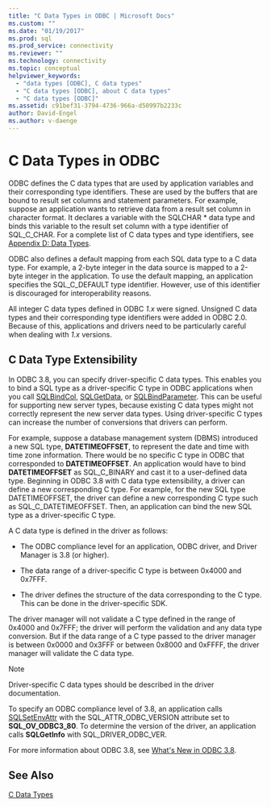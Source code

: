 ```yaml
---
title: "C Data Types in ODBC | Microsoft Docs"
ms.custom: ""
ms.date: "01/19/2017"
ms.prod: sql
ms.prod_service: connectivity
ms.reviewer: ""
ms.technology: connectivity
ms.topic: conceptual
helpviewer_keywords: 
  - "data types [ODBC], C data types"
  - "C data types [ODBC], about C data types"
  - "C data types [ODBC]"
ms.assetid: c91bef31-3794-4736-966a-d50997b2233c
author: David-Engel
ms.author: v-daenge
---
```

# C Data Types in ODBC
ODBC defines the C data types that are used by application variables and their corresponding type identifiers. These are used by the buffers that are bound to result set columns and statement parameters. For example, suppose an application wants to retrieve data from a result set column in character format. It declares a variable with the SQLCHAR * data type and binds this variable to the result set column with a type identifier of SQL_C_CHAR. For a complete list of C data types and type identifiers, see [Appendix D: Data Types](../../../odbc/reference/appendixes/appendix-d-data-types.md).  
  
 ODBC also defines a default mapping from each SQL data type to a C data type. For example, a 2-byte integer in the data source is mapped to a 2-byte integer in the application. To use the default mapping, an application specifies the SQL_C_DEFAULT type identifier. However, use of this identifier is discouraged for interoperability reasons.  
  
 All integer C data types defined in ODBC *1.x* were signed. Unsigned C data types and their corresponding type identifiers were added in ODBC 2.0. Because of this, applications and drivers need to be particularly careful when dealing with *1.x* versions.  
  
## C Data Type Extensibility  
 In ODBC 3.8, you can specify driver-specific C data types. This enables you to bind a SQL type as a driver-specific C type in ODBC applications when you call [SQLBindCol](../../../odbc/reference/syntax/sqlbindcol-function.md), [SQLGetData](../../../odbc/reference/syntax/sqlgetdata-function.md), or [SQLBindParameter](../../../odbc/reference/syntax/sqlbindparameter-function.md). This can be useful for supporting new server types, because existing C data types might not correctly represent the new server data types. Using driver-specific C types can increase the number of conversions that drivers can perform.  
  
 For example, suppose a database management system (DBMS) introduced a new SQL type, **DATETIMEOFFSET**, to represent the date and time with time zone information. There would be no specific C type in ODBC that corresponded to **DATETIMEOFFSET**. An application would have to bind **DATETIMEOFFSET** as SQL_C_BINARY and cast it to a user-defined data type. Beginning in ODBC 3.8 with C data type extensibility, a driver can define a new corresponding C type. For example, for the new SQL type DATETIMEOFFSET, the driver can define a new corresponding C type such as SQL_C_DATETIMEOFFSET. Then, an application can bind the new SQL type as a driver-specific C type.  
  
 A C data type is defined in the driver as follows:  
  
-   The ODBC compliance level for an application, ODBC driver, and Driver Manager is 3.8 (or higher).  
  
-   The data range of a driver-specific C type is between 0x4000 and 0x7FFF.  
  
-   The driver defines the structure of the data corresponding to the C type.  This can be done in the driver-specific SDK.  
  
 The driver manager will not validate a C type defined in the range of 0x4000 and 0x7FFF; the driver will perform the validation and any data type conversion. But if the data range of a C type passed to the driver manager is between 0x0000 and 0x3FFF or between 0x8000 and 0xFFFF, the driver manager will validate the C data type.  
  
> [!NOTE]  
>  Driver-specific C data types should be described in the driver documentation.  
  
 To specify an ODBC compliance level of 3.8, an application calls [SQLSetEnvAttr](../../../odbc/reference/syntax/sqlsetenvattr-function.md) with the SQL_ATTR_ODBC_VERSION attribute set to **SQL_OV_ODBC3_80**. To determine the version of the driver, an application calls **SQLGetInfo** with SQL_DRIVER_ODBC_VER.  
  
 For more information about ODBC 3.8, see [What's New in ODBC 3.8](../../../odbc/reference/what-s-new-in-odbc-3-8.md).  
  
## See Also  
 [C Data Types](../../../odbc/reference/appendixes/c-data-types.md)
